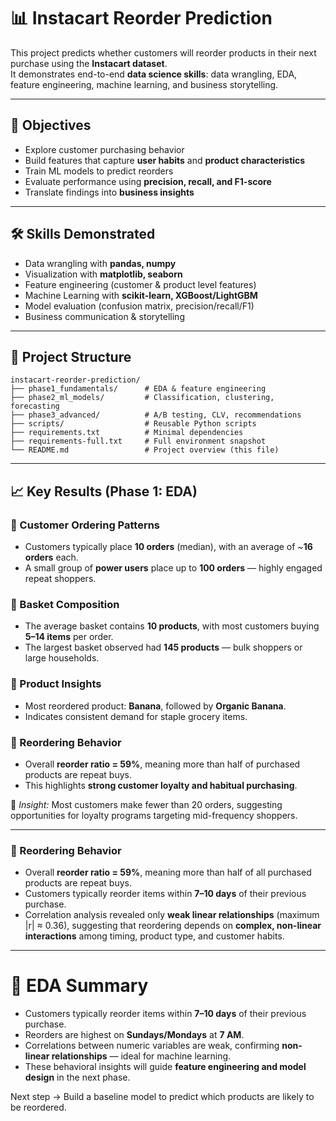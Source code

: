 # 📊 Instacart Reorder Prediction  

This project predicts whether customers will reorder products in their next purchase using the **Instacart dataset**.  
It demonstrates end-to-end **data science skills**: data wrangling, EDA, feature engineering, machine learning, and business storytelling.  

---

## 🎯 Objectives  
- Explore customer purchasing behavior  
- Build features that capture **user habits** and **product characteristics**  
- Train ML models to predict reorders  
- Evaluate performance using **precision, recall, and F1-score**  
- Translate findings into **business insights**  

---

## 🛠️ Skills Demonstrated  
- Data wrangling with **pandas, numpy**  
- Visualization with **matplotlib, seaborn**  
- Feature engineering (customer & product level features)  
- Machine Learning with **scikit-learn, XGBoost/LightGBM**  
- Model evaluation (confusion matrix, precision/recall/F1)  
- Business communication & storytelling  

---

## 📂 Project Structure
```text
instacart-reorder-prediction/
├── phase1_fundamentals/      # EDA & feature engineering
├── phase2_ml_models/         # Classification, clustering, forecasting
├── phase3_advanced/          # A/B testing, CLV, recommendations
├── scripts/                  # Reusable Python scripts
├── requirements.txt          # Minimal dependencies
├── requirements-full.txt     # Full environment snapshot
└── README.md                 # Project overview (this file)
```

---

## 📈 Key Results (Phase 1: EDA)

### 🧺 Customer Ordering Patterns
- Customers typically place **10 orders** (median), with an average of ~**16 orders** each.
- A small group of **power users** place up to **100 orders** — highly engaged repeat shoppers.

### 🛒 Basket Composition
- The average basket contains **10 products**, with most customers buying **5–14 items** per order.
- The largest basket observed had **145 products** — bulk shoppers or large households.

### 🍌 Product Insights
- Most reordered product: **Banana**, followed by **Organic Banana**.
- Indicates consistent demand for staple grocery items.

### 🔁 Reordering Behavior
- Overall **reorder ratio = 59%**, meaning more than half of purchased products are repeat buys.
- This highlights **strong customer loyalty and habitual purchasing**.

🧩 *Insight:* Most customers make fewer than 20 orders, suggesting opportunities for loyalty programs targeting mid-frequency shoppers.



---
### 🔁 Reordering Behavior

- Overall **reorder ratio = 59%**, meaning more than half of all purchased products are repeat buys.
- Customers typically reorder items within **7–10 days** of their previous purchase.
- Correlation analysis revealed only **weak linear relationships** (maximum |r| ≈ 0.36), suggesting that reordering depends on **complex, non-linear interactions** among timing, product type, and customer habits.
---

# 🏁 EDA Summary

- Customers typically reorder items within **7–10 days** of their previous purchase.
- Reorders are highest on **Sundays/Mondays** at **7 AM**.  
- Correlations between numeric variables are weak, confirming **non-linear relationships** — ideal for machine learning.  
- These behavioral insights will guide **feature engineering and model design** in the next phase.

Next step → Build a baseline model to predict which products are likely to be reordered.

